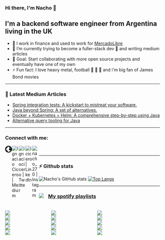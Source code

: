 ### Hi there, I'm Nacho 👋

## I'm a backend software engineer from Argentina living in the UK

- 🔭 I work in finance and used to work for [MercadoLibre](http://mercadolibre.com.ar/)
- 🌱 I’m currently trying to become a fuller-stack dev 🤣 and writing medium articles
- 🥅 Goal: Start collaborating with more open source projects and eventually have one of my own
- ⚡ Fun fact: I love heavy metal, football 💙 💛 💙 and i'm big fan of James Bond movies

---

### 📕 Latest Medium Articles

<!-- BLOG-POST-LIST:START -->
- [Spring integration tests: A kickstart to mistreat your software.](https://ignaciocicero.medium.com/spring-integration-tests-a-kickstart-to-mistreat-your-software-e63098733b55?source=rss-f0b17d049285------2)
- [Java beyond Spring: A set of alternatives.](https://ignaciocicero.medium.com/java-beyond-spring-a-set-of-alternatives-c4c5a93f6220?source=rss-f0b17d049285------2)
- [Docker + Kubernetes + Helm: A comprehensive step-by-step using Java](https://ignaciocicero.medium.com/docker-kubernetes-helm-a-comprehensive-step-by-step-using-java-df83f6780d80?source=rss-f0b17d049285------2)
- [Alternative query tooling for Java](https://ignaciocicero.medium.com/alternatives-query-tooling-for-java-27da9822b980?source=rss-f0b17d049285------2)
<!-- BLOG-POST-LIST:END -->

---

### Connect with me:

[<img align="left" alt="nacho270.github.io" width="22px" src="https://raw.githubusercontent.com/iconic/open-iconic/master/svg/globe.svg" />][website]
[<img align="left" alt="Ignacio Cicero | Medium" width="22px" src="https://cdn.jsdelivr.net/npm/simple-icons@v3/icons/medium.svg" />][medium]
[<img align="left" alt="ignaciocicero | Twitter" width="22px" src="https://cdn.jsdelivr.net/npm/simple-icons@v3/icons/twitter.svg" />][twitter]
[<img align="left" alt="icicero | LinkedIn" width="22px" src="https://cdn.jsdelivr.net/npm/simple-icons@v3/icons/linkedin.svg" />][linkedin]
[<img align="left" alt="nacho_270 | Instagram" width="22px" src="https://cdn.jsdelivr.net/npm/simple-icons@v3/icons/instagram.svg" />][instagram]

[website]: https://nacho270.github.io/
[medium]: https://ignaciocicero.medium.com/
[twitter]: https://twitter.com/ignaciocicero
[instagram]: https://instagram.com/nacho_270
[linkedin]: https://linkedin.com/in/icicero

<br>

---

### :zap: Github stats

![Nacho's GitHub stats](https://github-readme-stats.nacho270.vercel.app/api?username=nacho270&show_icons=true&hide=issues&hide_border=true&theme=vue-dark)
[![Top Langs](https://github-readme-stats.nacho270.vercel.app/api/top-langs/?username=nacho270&show_icons=true&hide_border=true&theme=vue-dark&layout=compact)](https://github.com/nacho270/github-readme-stats)

---

### <img src="https://i.pinimg.com/originals/93/46/53/934653214719cf630e0f5cf9c746b364.png" align="left" width="30px" /> [My spotify playlists](https://github.com/nacho270/spotify-playlists-github-action)<br/><br/>

<!-- MY_PLAYLISTS:START-->
<a href='https://open.spotify.com/playlist/3iwYQaN6SyQo5MguWFMSlV' target='_blank'><img align="left" width="150px" src="https://mosaic.scdn.co/640/ab67616d0000b2732d925cec3072ed1b74e5188fab67616d0000b2735c8f2a04c85c677bfe2b1639ab67616d0000b273b322b8284215d38821e72738ab67616d0000b273e8dd4db47e7177c63b0b7d53"/></a>
<a href='https://open.spotify.com/playlist/7A0LbGQMH4CWSdcGh4fCMG' target='_blank'><img align="left" width="150px" src="https://mosaic.scdn.co/640/ab67616d0000b2733ac318439ae56ce048d7bf5dab67616d0000b27390ef9760e57fafd8f966d17aab67616d0000b2739683e5d7361bb80bfb00f46dab67616d0000b273a07cc88003498f7559787673"/></a>
<a href='https://open.spotify.com/playlist/0UXGGfmJDv55rHjg5zPTi2' target='_blank'><img align="left" width="150px" src="https://mosaic.scdn.co/640/ab67616d0000b27329bd7a27cebf08f4ea8d6aa0ab67616d0000b2737c8a923e9407a36ed6ce01bcab67616d0000b273c7190a75bf05ad902f52c7a2ab67616d0000b273cce7610e524ba19b7bcd9f8b"/></a>
<a href='https://open.spotify.com/playlist/5qUTpzufx9M7iIOP6bItte' target='_blank'><img align="left" width="150px" src="https://mosaic.scdn.co/640/ab67616d0000b273132a5fec8f2a9ee5d9d0c320ab67616d0000b27365a6f8a25707aa742f5b062bab67616d0000b273c9fc55951f97e3123e1c5595ab67616d0000b273cce7610e524ba19b7bcd9f8b"/></a>
<a href='https://open.spotify.com/playlist/7v0RRjfL6CwxgbFTEvUpQo' target='_blank'><img align="left" width="150px" src="https://mosaic.scdn.co/640/ab67616d0000b2731c5eacf6965d328c2c795cefab67616d0000b27376ffb5b5ab045d22c81235c1ab67616d0000b273b21a2fe04d5572ff47ffb2c0ab67616d0000b273c4a7e933ef7fbb7e6485b73a"/></a>

<a href='https://open.spotify.com/playlist/3g35a88jJ4qShU6bf7jALz' target='_blank'><img align="left" width="150px" src="https://mosaic.scdn.co/640/ab67616d0000b2730158cbde70672dd821972907ab67616d0000b27329bd7a27cebf08f4ea8d6aa0ab67616d0000b27364af5b8ea1d0eaedcf5aa24dab67616d0000b273ba12c467b8cc7eb3be9e7d8b"/></a>
<a href='https://open.spotify.com/playlist/7i9fEkfordzs8hzlnukric' target='_blank'><img align="left" width="150px" src="https://i.scdn.co/image/ab67616d0000b27362824c1d765a5beec9231f7d"/></a>
<a href='https://open.spotify.com/playlist/3oZ0Yf9yfUk16ipQJMcH7i' target='_blank'><img align="left" width="150px" src="https://mosaic.scdn.co/640/ab67616d0000b2730df1d0af96c86584c82a8df7ab67616d0000b2731c5d4e4695659ec7a046364bab67616d0000b27342e6450fcc92db632adcd53cab67616d0000b273efe55e4449fe3cc1b1c9fd03"/></a>
<a href='https://open.spotify.com/playlist/5jiqAWpSb0RWIWPsyTxv2A' target='_blank'><img align="left" width="150px" src="https://mosaic.scdn.co/640/ab67616d0000b2734ce8b4e42588bf18182a1ad2ab67616d0000b27384243a01af3c77b56fe01ab1ab67616d0000b273d283808926ad3d2220e63c1cab67616d0000b273dc30583ba717007b00cceb25"/></a>
<a href='https://open.spotify.com/playlist/1L5A1vFtsNpl00qBazSy3R' target='_blank'><img align="left" width="150px" src="https://mosaic.scdn.co/640/ab67616d0000b2730538b48c180256e0bdd8363fab67616d0000b2733aa5698b9f13447a6ccc0dccab67616d0000b27354a8f4f9158546472fbb7280ab67616d0000b273a7292b6863258e889b78d787"/></a>

<a href='https://open.spotify.com/playlist/2MizBkA9J7y1vjisHig10j' target='_blank'><img align="left" width="150px" src="https://mosaic.scdn.co/640/ab67616d0000b273551ced81926f14eb6a71c6aaab67616d0000b2735e7464d9d8a25b2bf74b782aab67616d0000b2736f093a6ae88a5ca8ed53b9f7ab67616d0000b273d752956b8a82ffa07baa835e"/></a>
<a href='https://open.spotify.com/playlist/6kStwB9BJClsmMmGlZIdHe' target='_blank'><img align="left" width="150px" src="https://mosaic.scdn.co/640/ab67616d0000b2736869f1cd33bf72e00313520dab67616d0000b273ac9a652335cf34de9a65292aab67616d0000b273da4f6706ae0f2501c61ce776ab67616d0000b273db89b08034de626ebee6823d"/></a>
<a href='https://open.spotify.com/playlist/3XP4qY76oESOyHDk93UUK1' target='_blank'><img align="left" width="150px" src="https://mosaic.scdn.co/640/ab67616d0000b27309e2ec500166cf2d5ac21050ab67616d0000b2731de3187680d052813e7fd4d0ab67616d0000b27342cd70baa2f0c4d2173ed3b3ab67616d0000b273e319baafd16e84f0408af2a0"/></a>
<a href='https://open.spotify.com/playlist/7BLbKjC4GmXgM3hHDnv5DY' target='_blank'><img align="left" width="150px" src="https://mosaic.scdn.co/640/ab67616d0000b27305a19220d37bc871db939b64ab67616d0000b273286a0837ff3424065a735e0aab67616d0000b2733bf8d1987a42dd781a8039deab67616d0000b27368b03027356fb05501948f62"/></a>
<a href='https://open.spotify.com/playlist/2v6Z6WRl1Lv4iUB2ulbaiv' target='_blank'><img align="left" width="150px" src="https://mosaic.scdn.co/640/ab67616d0000b273582d56ce20fe0146ffa0e5cfab67616d0000b27384243a01af3c77b56fe01ab1ab67616d0000b273dc30583ba717007b00cceb25ab67616d0000b273e3e3b64cea45265469d4cafa"/></a>
<!-- MY_PLAYLISTS:END-->
